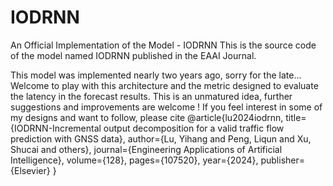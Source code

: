 # IODRNN
An Official Implementation of the Model - IODRNN
This is the source code of the model named IODRNN published in the EAAI Journal.

This model was implemented nearly two years ago, sorry for the late...
Welcome to play with this architecture and the metric designed to evaluate the latency in the forecast results.
This is an unmatured idea, further suggestions and improvements are welcome ! 
If you feel interest in some of my designs and want to follow, please cite
@article{lu2024iodrnn,
  title={IODRNN-Incremental output decomposition for a valid traffic flow prediction with GNSS data},
  author={Lu, Yihang and Peng, Liqun and Xu, Shucai and others},
  journal={Engineering Applications of Artificial Intelligence},
  volume={128},
  pages={107520},
  year={2024},
  publisher={Elsevier}
} 
